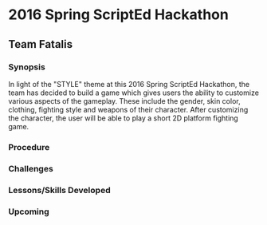 # 2016 Spring ScriptEd Hackathon
<h2> Team Fatalis</h2>

<h3>Synopsis</h3>

In light of the "STYLE" theme at this 2016 Spring ScriptEd Hackathon, the team
has decided to build a game which gives users the ability to customize various
aspects of the gameplay. These include the gender, skin color, clothing,
fighting style and weapons of their character. After customizing the character,
the user will be able to play a short 2D platform fighting game.

<h3>Procedure</h3>


<h3>Challenges</h3>


<h3>Lessons/Skills Developed</h3>


<h3>Upcoming</h3>